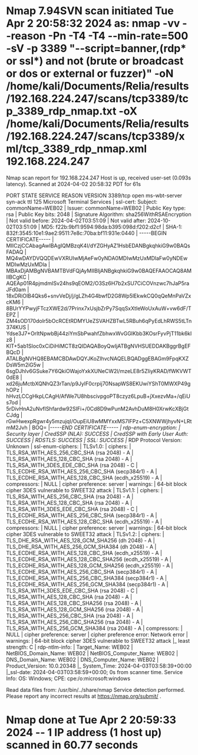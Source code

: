 # Nmap 7.94SVN scan initiated Tue Apr  2 20:58:32 2024 as: nmap -vv --reason -Pn -T4 -T4 --min-rate=500 -sV -p 3389 "--script=banner,(rdp* or ssl*) and not (brute or broadcast or dos or external or fuzzer)" -oN /home/kali/Documents/Relia/results/192.168.224.247/scans/tcp3389/tcp_3389_rdp_nmap.txt -oX /home/kali/Documents/Relia/results/192.168.224.247/scans/tcp3389/xml/tcp_3389_rdp_nmap.xml 192.168.224.247
Nmap scan report for 192.168.224.247
Host is up, received user-set (0.093s latency).
Scanned at 2024-04-02 20:58:32 PDT for 61s

PORT     STATE SERVICE       REASON          VERSION
3389/tcp open  ms-wbt-server syn-ack ttl 125 Microsoft Terminal Services
| ssl-cert: Subject: commonName=WEB02
| Issuer: commonName=WEB02
| Public Key type: rsa
| Public Key bits: 2048
| Signature Algorithm: sha256WithRSAEncryption
| Not valid before: 2024-04-02T03:51:09
| Not valid after:  2024-10-02T03:51:09
| MD5:   f22b:9bf1:9594:98da:b395:098d:f202:d2cf
| SHA-1: 832f:3545:10e1:9ae2:9511:7e8c:70ba:bf11:931e:0440
| -----BEGIN CERTIFICATE-----
| MIICzjCCAbagAwIBAgIQMBzqK4I/dYZGHyAZ1HsbEDANBgkqhkiG9w0BAQsFADAQ
| MQ4wDAYDVQQDEwVXRUIwMjAeFw0yNDA0MDIwMzUxMDlaFw0yNDEwMDIwMzUxMDla
| MBAxDjAMBgNVBAMTBVdFQjAyMIIBIjANBgkqhkiG9w0BAQEFAAOCAQ8AMIIBCgKC
| AQEAp01R4pjmdmISv24hs9qEOM2/O3Sz6H7b2xSU7CiCOVnzwc7hJaP5raJFd0am
| 18xDRiOlB4Qks6+snvVeDj/j/gLZh4G4bwfD2G8Wp5lEkwkCQ0qQeMnPaVZxcKM6
| 8BUrYYPwyjFTczXWE2d/7Prinx7xUsjbZrPy7SqqSxXtIeWoUxAuW+vw6dF/TEPZ
| ZM4sOD170dolr5bOcRCEtRDMYUeZSVAHZBTwL5RBuh6qPyEdLhRWS5tLTn374KUS
| Ydse3J7+OrItNpwbBj44ziYmSbPwahfZbhwxWvGGIKbb3KOsrFyvPjT11bk6klz8
| KlT+5ab1Sloc0xCiDiHiMCT8zQIDAQABoyQwIjATBgNVHSUEDDAKBggrBgEFBQcD
| ATALBgNVHQ8EBAMCBDAwDQYJKoZIhvcNAQELBQADggEBAGm9FpqKXZDsW5m2iG5w
| 6sgDJhlv6GSuke7Y6QkiOWajoYxkXUNeCW2l/mzeLE8r5ZIiyKRAD/fWKVWT0dE8
| xd26juMctbXQNhQZ3rTan/p9JylF0crpij70NsapWS8EKUwiYShT0MWXP49ghOPz
| hHvzLCCgHkpLCAgH/AfWe7U8hbscivpgoPT8czyz6LpuB+jXxezvMa+/qEiUs7od
| 5rDivHnA2uNvflShfardw92SIFi+/0Cd8D9wPunM2AvhDuM8H0XrwKcXBjGtCJdg
| rGwHwexpRgwr4y5mzujqI/OupEiU8wMMYxxMS7IFPz+C5XNWWjhyvN+LRtmM2Jvh
| BOQ=
|_-----END CERTIFICATE-----
| rdp-enum-encryption: 
|   Security layer
|     CredSSP (NLA): SUCCESS
|     CredSSP with Early User Auth: SUCCESS
|     RDSTLS: SUCCESS
|     SSL: SUCCESS
|_  RDP Protocol Version: Unknown
| ssl-enum-ciphers: 
|   TLSv1.0: 
|     ciphers: 
|       TLS_RSA_WITH_AES_256_CBC_SHA (rsa 2048) - A
|       TLS_RSA_WITH_AES_128_CBC_SHA (rsa 2048) - A
|       TLS_RSA_WITH_3DES_EDE_CBC_SHA (rsa 2048) - C
|       TLS_ECDHE_RSA_WITH_AES_256_CBC_SHA (secp384r1) - A
|       TLS_ECDHE_RSA_WITH_AES_128_CBC_SHA (ecdh_x25519) - A
|     compressors: 
|       NULL
|     cipher preference: server
|     warnings: 
|       64-bit block cipher 3DES vulnerable to SWEET32 attack
|   TLSv1.1: 
|     ciphers: 
|       TLS_RSA_WITH_AES_256_CBC_SHA (rsa 2048) - A
|       TLS_RSA_WITH_AES_128_CBC_SHA (rsa 2048) - A
|       TLS_RSA_WITH_3DES_EDE_CBC_SHA (rsa 2048) - C
|       TLS_ECDHE_RSA_WITH_AES_256_CBC_SHA (secp384r1) - A
|       TLS_ECDHE_RSA_WITH_AES_128_CBC_SHA (ecdh_x25519) - A
|     compressors: 
|       NULL
|     cipher preference: server
|     warnings: 
|       64-bit block cipher 3DES vulnerable to SWEET32 attack
|   TLSv1.2: 
|     ciphers: 
|       TLS_DHE_RSA_WITH_AES_128_GCM_SHA256 (dh 2048) - A
|       TLS_DHE_RSA_WITH_AES_256_GCM_SHA384 (dh 2048) - A
|       TLS_ECDHE_RSA_WITH_AES_128_CBC_SHA (ecdh_x25519) - A
|       TLS_ECDHE_RSA_WITH_AES_128_CBC_SHA256 (ecdh_x25519) - A
|       TLS_ECDHE_RSA_WITH_AES_128_GCM_SHA256 (ecdh_x25519) - A
|       TLS_ECDHE_RSA_WITH_AES_256_CBC_SHA (secp384r1) - A
|       TLS_ECDHE_RSA_WITH_AES_256_CBC_SHA384 (secp384r1) - A
|       TLS_ECDHE_RSA_WITH_AES_256_GCM_SHA384 (secp384r1) - A
|       TLS_RSA_WITH_3DES_EDE_CBC_SHA (rsa 2048) - C
|       TLS_RSA_WITH_AES_128_CBC_SHA (rsa 2048) - A
|       TLS_RSA_WITH_AES_128_CBC_SHA256 (rsa 2048) - A
|       TLS_RSA_WITH_AES_128_GCM_SHA256 (rsa 2048) - A
|       TLS_RSA_WITH_AES_256_CBC_SHA (rsa 2048) - A
|       TLS_RSA_WITH_AES_256_CBC_SHA256 (rsa 2048) - A
|       TLS_RSA_WITH_AES_256_GCM_SHA384 (rsa 2048) - A
|     compressors: 
|       NULL
|     cipher preference: server
|     cipher preference error: Network error
|     warnings: 
|       64-bit block cipher 3DES vulnerable to SWEET32 attack
|_  least strength: C
| rdp-ntlm-info: 
|   Target_Name: WEB02
|   NetBIOS_Domain_Name: WEB02
|   NetBIOS_Computer_Name: WEB02
|   DNS_Domain_Name: WEB02
|   DNS_Computer_Name: WEB02
|   Product_Version: 10.0.20348
|_  System_Time: 2024-04-03T03:58:39+00:00
|_ssl-date: 2024-04-03T03:58:59+00:00; 0s from scanner time.
Service Info: OS: Windows; CPE: cpe:/o:microsoft:windows

Read data files from: /usr/bin/../share/nmap
Service detection performed. Please report any incorrect results at https://nmap.org/submit/ .
# Nmap done at Tue Apr  2 20:59:33 2024 -- 1 IP address (1 host up) scanned in 60.77 seconds
